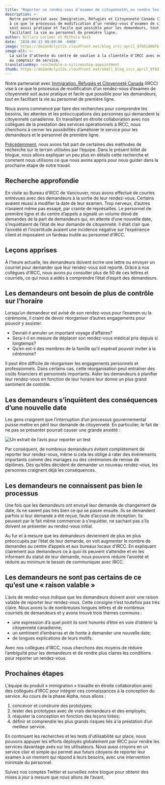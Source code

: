 ```yaml
---
title: "Reporter un rendez-vous d’examen de citoyenneté\_ou rendre les demandeurs et le personnel de première ligne autonomes"
description: >-
  Notre partenariat avec Immigration, Réfugiés et Citoyenneté Canada (IRCC) vise
  à ce que le processus de modification d’un rendez-vous d’examen de citoyenneté
  soit aussi pratique et facile que possible pour les demandeurs, tout en
  facilitant la vie au personnel de première ligne.
author: Hillary Lorimer et Mithula Naik
date: '2018-04-13 09:00:00 -0400'
image: https://de2an9clyit2x.cloudfront.net/blog_ircc_april_9f8d1d0bfb.jpg
image-alt: >-
  La salle d'attente du centre de soutien à la clientèle d'IRCC avec neuf places
  au comptoir de service.
translationKey: reschedule-a-citizenship-appointment
thumb: https://de2an9clyit2x.cloudfront.net/small_blog_ircc_april_9f8d1d0bfb.jpg
---
```


Notre partenariat avec [Immigration, Réfugiés et Citoyenneté Canada](https://www.canada.ca/fr/immigration-refugies-citoyennete.html) (IRCC) vise à ce que le processus de modification d’un rendez-vous d’examen de citoyenneté soit aussi pratique et facile que possible pour les demandeurs, tout en facilitant la vie au personnel de première ligne.

Nous avons commencé par faire des recherches pour comprendre les besoins, les attentes et les préoccupations des personnes qui demandent la citoyenneté canadienne. En travaillant en étroite collaboration avec nos collègues de la prestation des services opérationnels à IRCC, nous cherchons à cerner les possibilités d’améliorer le service pour les demandeurs et le personnel de première ligne.

[Précédemment](https://numerique.canada.ca/2017/10/24/circonscrire-un-probleme-de-conception/), nous avons fait part de certaines des méthodes de recherche sur le terrain utilisées par l’équipe. Dans le présent billet de blogue, nous allons expliquer un peu plus en détails cette recherche et comment nous utilisons ce que nous avons appris pour nous guider dans la prochaine étape de notre travail.

## Recherche approfondie

En visite au Bureau d’IRCC  de Vancouver, nous avons effectué de courtes entrevues avec des demandeurs à la sortie de leur rendez-vous. Certains avaient réussi à modifier la date de leur examen. Trop nerveux, d’autres n’avaient même pas essayé, par crainte de représailles. Le personnel de première ligne et du centre d’appels a signalé un volume élevé de demandes de la part de demandeurs qui, en attente d’une nouvelle date, s’inquiétaient de l’état de leur demande de citoyenneté. Il était clair que l’anxiété et l’incertitude avaient une incidence négative sur l’expérience client et imposaient un fardeau inutile au personnel d’IRCC.

## Leçons apprises

À l’heure actuelle, les demandeurs doivent écrire une lettre ou envoyer un courriel pour demander que leur rendez-vous soit reporté. Grâce à nos collègues d’IRCC, nous avons pu consulter plus de 50 de ces lettres et courriels, ce qui nous a aidés à comprendre l’état d’esprit des demandeurs.

## Les demandeurs ont besoin de plus de contrôle sur l’horaire

Lorsqu’un demandeur est avisé de son rendez-vous pour l’examen ou la cérémonie, il craint de devoir réorganiser d’autres engagements pour pouvoir y assister.

* Devrait-il annuler un important voyage d’affaires?
* Sera-t-il en mesure de déplacer son rendez-vous médical pris depuis si longtemps?
* Qu’en est-il des membres de la famille qu’il espérait pouvoir inviter à la cérémonie?

Il peut être difficile de réorganiser les engagements personnels et professionnels. Dans certains cas, cette réorganisation peut entraîner des coûts financiers et personnels importants. Aider les demandeurs à planifier leur rendez-vous en fonction de leur horaire leur donne un plus grand sentiment de contrôle.

## Les demandeurs s’inquiètent des conséquences d’une nouvelle date

Les gens craignent que l’interruption d’un processus gouvernemental puisse mettre en péril leur demande de citoyenneté. En particulier, le fait de ne pas se présenter pourrait causer une grande anxiété&nbsp;:

<img alt="Un extrait de l’avis pour reporter un test" src="/img/cds/french-02.svg">

Par conséquent, de nombreux demandeurs évitent complètement de reporter leur rendez-vous, même si cela les oblige à rater des événements importants comme des mariages ou des cérémonies de remise de diplômes. Dès qu’elles décident de demander un nouveau rendez-vous, les personnes craignent déjà les conséquences.

## Les demandeurs ne connaissent pas bien le processus

Une fois que les demandeurs ont envoyé leur demande de changement de date, ils ne savent pas très bien ce qui se passe ensuite. Ils se demandent parfois si leur demande a été reçue, faute d’accusé de réception. Ils peuvent par le fait même commencer à s’inquiéter, ne sachant pas s’ils doivent se présenter au rendez-vous initial.

Au fur et à mesure que les demandeurs deviennent de plus en plus préoccupés par l’état de leur demande, on voit augmenter le nombre de demandes au centre d’appels et aux bureaux locaux d’IRCC. En expliquant clairement aux demandeurs  ce à quoi ils peuvent s’attendre et en les informant du statut de leur demande, nous pouvons réduire l’anxiété et réduire au minimum le besoin de communiquer avec IRCC.

## Les demandeurs ne sont pas certains de ce qu’est une «&nbsp;raison valable&nbsp;»

L’avis de rendez-vous indique que les demandeurs doivent avoir une raison valable de reporter leur rendez-vous. Cette consigne n’est toutefois pas très claire. Nous avons lu de nombreuses longues lettres et de nombreux courriels de demandeurs et y avons trouvé trois thèmes communs&nbsp;:

* une expression d’à quel point ils sont honorés d’être en voie d’obtenir la citoyenneté canadienne;
* un sentiment d’embarras et de honte à demander une nouvelle date;
* de longues explications de leurs motifs.

Avec nos collègues d’IRCC, nous cherchons des moyens de réduire l’ambiguïté pour les demandeurs et de rendre plus claires les conditions pour reporter un rendez-vous.

## Prochaines étapes
L’équipe du produit «&nbsp;immigration&nbsp;» travaille en étroite collaboration avec des collègues d’IRCC pour intégrer ces connaissances à la conception du service. Au cours de la phase Alpha, nous allons&nbsp;:

1. concevoir et construire des prototypes;
2. tester des prototypes avec de vrais demandeurs et des employés;
3. réajuster la conception en fonction des leçons tirées;
4. définir et comprendre les plus grands risques liés à la prestation d’un meilleur service.

En continuant les recherches et les tests d'utilisabilité sur place, nous pouvons appuyer les efforts déployés globalement par IRCC pour rendre les services davantage axés sur les utilisateurs. Nous aussi croyons en un service clair et simple qui permet aux futurs citoyens de reporter leur examen à un moment qui répond à leurs besoins, avec une intervention minimale du personnel.

Suivez nos comptes Twitter et surveillez notre blogue pour obtenir des mises à jour à mesure que nous allons de l’avant.

